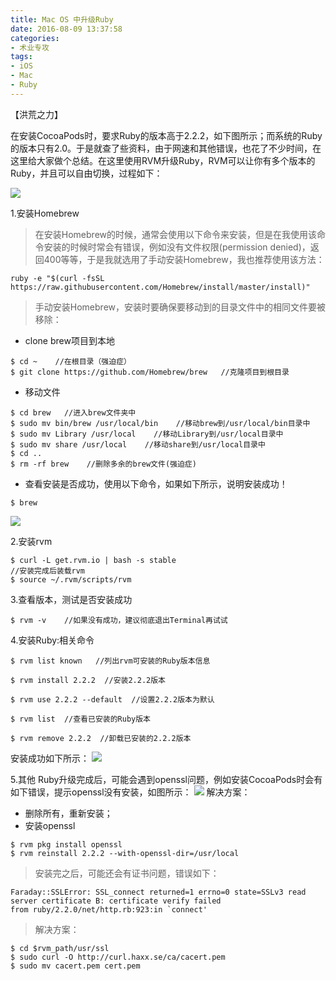 ```yaml
---
title: Mac OS 中升级Ruby
date: 2016-08-09 13:37:58
categories:
- 术业专攻
tags:
- iOS
- Mac
- Ruby
---
```

【洪荒之力】
<!-- more -->

在安装CocoaPods时，要求Ruby的版本高于2.2.2，如下图所示；而系统的Ruby的版本只有2.0。于是就查了些资料，由于网速和其他错误，也花了不少时间，在这里给大家做个总结。在这里使用RVM升级Ruby，RVM可以让你有多个版本的Ruby，并且可以自由切换，过程如下：

![](http://upload-images.jianshu.io/upload_images/2013105-cdbccba8719ce34f.jpg?imageMogr2/auto-orient/strip%7CimageView2/2/w/1240)

1.安装Homebrew

>在安装Homebrew的时候，通常会使用以下命令来安装，但是在我使用该命令安装的时候时常会有错误，例如没有文件权限(permission denied)，返回400等等，于是我就选用了手动安装Homebrew，我也推荐使用该方法：

```
ruby -e "$(curl -fsSL https://raw.githubusercontent.com/Homebrew/install/master/install)"
```

>手动安装Homebrew，安装时要确保要移动到的目录文件中的相同文件要被移除：

* clone brew项目到本地

```
$ cd ~    //在根目录（强迫症）
$ git clone https://github.com/Homebrew/brew   //克隆项目到根目录
```
* 移动文件

```
$ cd brew   //进入brew文件夹中
$ sudo mv bin/brew /usr/local/bin    //移动brew到/usr/local/bin目录中
$ sudo mv Library /usr/local    //移动Library到/usr/local目录中
$ sudo mv share /usr/local    //移动share到/usr/local目录中
$ cd ..
$ rm -rf brew    //删除多余的brew文件(强迫症)
```
* 查看安装是否成功，使用以下命令，如果如下所示，说明安装成功！

```
$ brew
```

![](http://upload-images.jianshu.io/upload_images/2013105-d9280e61d062800f.jpg?imageMogr2/auto-orient/strip%7CimageView2/2/w/1240)

2.安装rvm

```
$ curl -L get.rvm.io | bash -s stable
//安装完成后装载rvm
$ source ~/.rvm/scripts/rvm
```

3.查看版本，测试是否安装成功

```
$ rvm -v    //如果没有成功，建议彻底退出Terminal再试试
```

4.安装Ruby:相关命令

```
$ rvm list known   //列出rvm可安装的Ruby版本信息

$ rvm install 2.2.2  //安装2.2.2版本

$ rvm use 2.2.2 --default  //设置2.2.2版本为默认

$ rvm list  //查看已安装的Ruby版本

$ rvm remove 2.2.2  //卸载已安装的2.2.2版本
```
安装成功如下所示：
![](http://upload-images.jianshu.io/upload_images/2013105-b5a5d0257905e3f3.jpg?imageMogr2/auto-orient/strip%7CimageView2/2/w/1240)

5.其他
Ruby升级完成后，可能会遇到openssl问题，例如安装CocoaPods时会有如下错误，提示openssl没有安装，如图所示：
![](http://upload-images.jianshu.io/upload_images/2013105-68c64fa1d746a9ef.jpg?imageMogr2/auto-orient/strip%7CimageView2/2/w/1240)
解决方案：
* 删除所有，重新安装；
* 安装openssl

```
$ rvm pkg install openssl
$ rvm reinstall 2.2.2 --with-openssl-dir=/usr/local
```
>安装完之后，可能还会有证书问题，错误如下：

```
Faraday::SSLError: SSL_connect returned=1 errno=0 state=SSLv3 read server certificate B: certificate verify failed
from ruby/2.2.0/net/http.rb:923:in `connect'
```
>解决方案：

```
$ cd $rvm_path/usr/ssl
$ sudo curl -O http://curl.haxx.se/ca/cacert.pem
$ sudo mv cacert.pem cert.pem
```